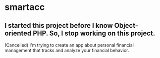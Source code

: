 # smartacc
## I started this project before I know Object-oriented PHP. So, I stop working on this project.
(Cancelled) I'm trying to create an app about personal financial management that tracks and analyze your financial behavior.
